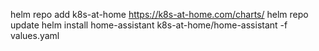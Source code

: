 helm repo add k8s-at-home https://k8s-at-home.com/charts/
helm repo update
helm install home-assistant k8s-at-home/home-assistant -f values.yaml
